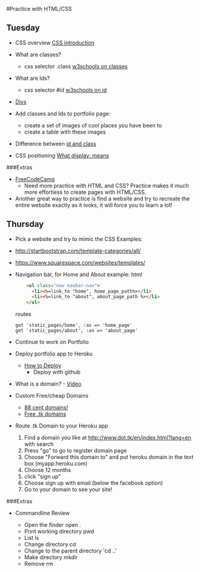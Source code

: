 #Practice with HTML/CSS

## Tuesday
- CSS overview [CSS introduction](http://www.w3schools.com/css/css_intro.asp)
- What are classes? 
	- css selector .class [w3schools on classes](http://www.w3schools.com/html/html_classes.asp)
- What are Ids?
	- css selector #id [w3schools on id](http://www.w3schools.com/tags/att_global_id.asp)
- [Divs](http://www.w3schools.com/tags/tag_div.asp)
- Add classes and Ids to portfolio page:
	- create a set of images of cool places you have been to
	- create a table with these images
- Difference between [id and class](https://css-tricks.com/the-difference-between-id-and-class/)

- CSS positioning [What display: means](https://kilianvalkhof.com/2008/css-xhtml/understanding-css-positioning-part-1/)

###Extras
- [FreeCodeCamp](https://www.freecodecamp.com/challenges/say-hello-to-html-elements)
	-  Need more practice with HTML and CSS? Practice makes it much more effortless to create pages with HTML/CSS. 
- Another great way to practice is find a website and try to recreate the entire website exactly as it looks, it will force you to learn a lot!


## Thursday
- Pick a website and try to mimic the CSS
Examples:
- http://startbootstrap.com/template-categories/all/
- https://www.squarespace.com/websites/templates/

- Navigation bar, for Home and About
	example:
	html
	```html
		<ul class="nav navbar-nav">
		  <li><%=link_to "home", home_page_path%></li>
		  <li><%=link_to "about", about_page_path %></li>
		</ul>
	```
	routes
	```
	get 'static_pages/home', :as => 'home_page'
	get 'static_pages/about', :as => 'about_page'
	```

- Continue to work on Portfolio
- Deploy portfolio app to Heroku
	- [How to Deploy](https://devcenter.heroku.com/articles/git)
		- Deploy with github
- What is a domain? - [Video](https://www.youtube.com/watch?v=nseH93yOy7A)
- Custom Free/cheap Domains
	- [88 cent domains!](https://www.namecheap.com/promos/2016/crazy-88.aspx)
	- [Free .tk domains](http://www.dot.tk/en/index.html?lang=en)
- Route .tk Domain to your Heroku app
	1. Find a domain you like at http://www.dot.tk/en/index.html?lang=en with search
	2. Press "go" to go to register domain page
	3. Choose "Forward this domain to" and put heroku domain in the text box (myapp.heroku.com)
	4. Choose 12 months
	5. click "sign up"
	6. Choose sign up with email (below the facebook option)
	7. Go to your domain to see your site!

###Extras
- Commandline Review

	- Open the finder 
		open .
	- Print working directory
		pwd
	- List
		ls
	- Change directory
		cd
	- Change to the parent directory
		'cd ..'
	- Make directory
		mkdir
	- Remove
		rm

